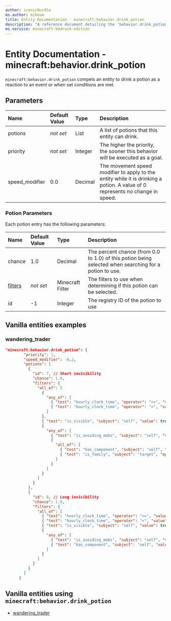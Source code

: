 ```yaml
---
author: iconicNurdle
ms.author: mikeam
title: Entity Documentation - minecraft:behavior.drink_potion
description: "A reference document detailing the 'behavior.drink_potion' entity goal"
ms.service: minecraft-bedrock-edition
---
```


# Entity Documentation - minecraft:behavior.drink_potion

`minecraft:behavior.drink_potion` compels an entity to drink a potion as a reaction to an event or when set conditions are met.

## Parameters

|Name |Default Value  |Type  |Description  |
|:----------|:----------|:----------|:----------|
|potions |*not set* |List |A list of potions that this entity can drink. |
|priority|*not set*|Integer|The higher the priority, the sooner this behavior will be executed as a goal.|
|speed_modifier| 0.0| Decimal| The movement speed modifier to apply to the entity while it is drinking a potion. A value of 0 represents no change in speed.|

### Potion Parameters

Each potion entry has the following parameters:

|Name |Default Value  |Type  |Description  |
|:----------|:----------|:----------|:----------|
|chance | 1.0| Decimal| The percent chance (from 0.0 to 1.0) of this potion being selected when searching for a potion to use. |
| [filters](../FilterList.md)|*not set* | Minecraft Filter| The filters to use when determining if this potion can be selected. |
|id| -1|Integer | The registry ID of the potion to use |

## Vanilla entities examples

### wandering_trader

```json
"minecraft:behavior.drink_potion": {
        "priority": 1,
        "speed_modifier": -0.2,
        "potions": [
          {
            "id": 7, // Short invisibility
            "chance": 1.0,
            "filters": {
              "all_of": [
                {
                  "any_of": [
                    { "test": "hourly_clock_time", "operator": ">=", "value": 18000 },
                    { "test": "hourly_clock_time", "operator": "<", "value": 12000 }
                  ]
                },
                { "test": "is_visible", "subject": "self", "value": true },
                {
                  "any_of": [
                    { "test": "is_avoiding_mobs", "subject": "self", "value": true },
                    {
                      "all_of": [
                        { "test": "has_component", "subject": "self", "value": "minecraft:angry" },
                        { "test": "is_family", "subject": "target", "operator": "!=", "value": "player" }
                      ]
                    }
                  ]
                }
              ]
            }
          },
          {
            "id": 8, // Long invisibility
            "chance": 1.0,
            "filters": {
              "all_of": [
                { "test": "hourly_clock_time", "operator": ">=", "value": 12000 },
                { "test": "hourly_clock_time", "operator": "<", "value": 18000 },
                { "test": "is_visible", "subject": "self", "value": true },
                {
                  "any_of": [
                    { "test": "is_avoiding_mobs", "subject": "self", "value": true },
                    { "test": "has_component", "subject": "self", "value": "minecraft:angry" }
                  ]
                }
              ]
            }
          }
        ]
      }
```

## Vanilla entities using `minecraft:behavior.drink_potion`

- [wandering_trader](../../../../Source/VanillaBehaviorPack_Snippets/entities/wandering_trader.md)
